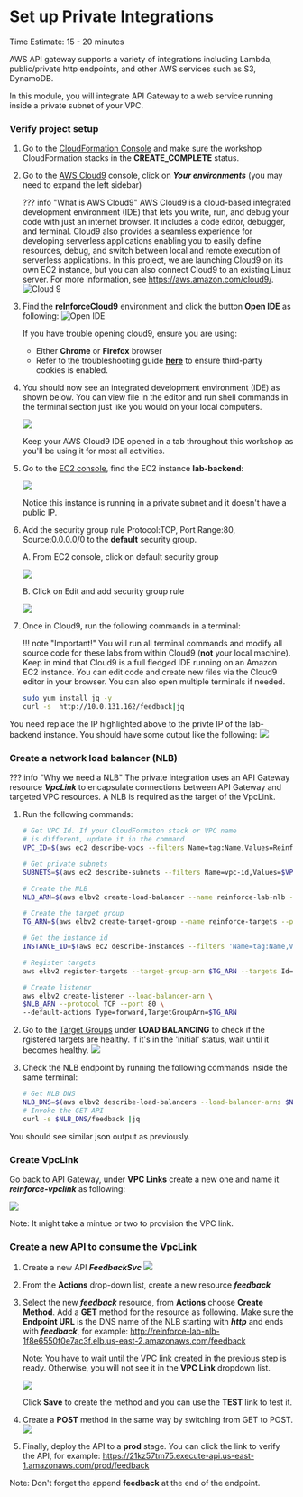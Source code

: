 # Set up Private Integrations
Time Estimate: 15 - 20 minutes

AWS API gateway supports a variety of integrations including Lambda, public/private http endpoints, and other AWS services such as S3, DynamoDB.

In this module, you will integrate API Gateway to a web service running inside a private subnet of your VPC.

### Verify project setup

1. Go to the [CloudFormation Console](https://console.aws.amazon.com/cloudformation) and make sure the workshop CloudFormation stacks in the __CREATE_COMPLETE__ status.

2. Go to the [AWS Cloud9](https://console.aws.amazon.com/cloud9) console, click on ***Your environments*** (you may need to expand the left sidebar)

    ??? info "What is AWS Cloud9"
        AWS Cloud9 is a cloud-based integrated development environment (IDE) that lets you write, run, and debug your code with just an internet browser. It includes a code editor, debugger, and terminal. Cloud9 also provides a seamless experience for developing serverless applications enabling you to easily define resources, debug, and switch between local and remote execution of serverless applications. In this project, we are launching Cloud9 on its own EC2 instance, but you can also connect Cloud9 to an existing Linux server. For more information, see https://aws.amazon.com/cloud9/.
    ![Cloud 9](../images/0B-cloud9-environments.png)

3. Find the __reInforceCloud9__ environment and click the button __Open IDE__ as following:
    ![Open IDE](../screenshots/c9-1.png)

    If you have trouble opening cloud9, ensure you are using:
	
	* Either  **Chrome** or **Firefox** browser 
	* Refer to the troubleshooting guide [**here**](https://docs.aws.amazon.com/cloud9/latest/user-guide/troubleshooting.html#troubleshooting-env-loading) to ensure third-party cookies is enabled.

4. You should now see an integrated development environment (IDE)  as shown below. You can view file in the editor and run shell commands in the terminal section just like you would on your local computers.

	![](../images/0B-cloud9-start.png)

	Keep your AWS Cloud9 IDE opened in a tab throughout this workshop as you'll be using it for most all activities.

5. Go to the [EC2 console](https://console.aws.amazon.com/ec2/v2/home), find the EC2 instance __lab-backend__:

    ![](../screenshots/lab-backend1.png)

    Notice this instance is running in a private subnet and it doesn't have a public IP.

6. Add the security group rule Protocol:TCP, Port Range:80, Source:0.0.0.0/0 to the __default__ security group.

    A. From EC2 console, click on default security group
    
    ![](../screenshots/securitygroup-1.png)
    
    B. Click on Edit and add security group rule
    
    ![](../screenshots/securitygroup-2.png)

7. Once in Cloud9, run the following commands in a terminal:
    
    !!! note "Important!"
        You will run all terminal commands and modify all source code for these labs from within Cloud9 (**not** your local machine). Keep in mind that Cloud9 is a full fledged IDE running on an Amazon EC2 instance. You can edit code and create new files via the Cloud9 editor in your browser. You can also open multiple terminals if needed.

    ``` bash hl_lines="2"
    sudo yum install jq -y
    curl -s  http://10.0.131.162/feedback|jq
    ```
You need replace the IP highlighted above to the privte IP of the lab-backend instance. You should have some output like the following:
    ![](../screenshots/lab-backend2.png)


### Create a network load balancer (NLB)

??? info "Why we need a NLB"
    The private integration uses an API Gateway resource ___VpcLink___ to encapsulate connections between API Gateway and targeted VPC resources. A NLB is required as the target of the VpcLink.

1. Run the following commands:

    ``` bash
    # Get VPC Id. If your CloudFormaton stack or VPC name
    # is different, update it in the command
    VPC_ID=$(aws ec2 describe-vpcs --filters Name=tag:Name,Values=ReinforceStack/reInforceWorkshopVpc|jq '.Vpcs[] |  .VpcId' -r)
    
    # Get private subnets
    SUBNETS=$(aws ec2 describe-subnets --filters Name=vpc-id,Values=$VPC_ID Name=tag:aws-cdk:subnet-type,Values=Private|jq '.Subnets[]|.SubnetId' -r|paste -sd' ' -)
    
    # Create the NLB
    NLB_ARN=$(aws elbv2 create-load-balancer --name reinforce-lab-nlb --type network --scheme internal --subnets $SUBNETS |jq '.LoadBalancers[]|.LoadBalancerArn' -r)
    
    # Create the target group
    TG_ARN=$(aws elbv2 create-target-group --name reinforce-targets --protocol TCP --port 80 --vpc-id $VPC_ID|jq '.TargetGroups[]|.TargetGroupArn' -r)
    
    # Get the instance id
    INSTANCE_ID=$(aws ec2 describe-instances --filters 'Name=tag:Name,Values=lab-backend*' --output text --query 'Reservations[*].Instances[*].InstanceId')
    
    # Register targets
    aws elbv2 register-targets --target-group-arn $TG_ARN --targets Id=$INSTANCE_ID

    # Create listener
    aws elbv2 create-listener --load-balancer-arn \
    $NLB_ARN --protocol TCP --port 80 \
    --default-actions Type=forward,TargetGroupArn=$TG_ARN

    ```
2. Go to the [Target Groups](https://console.aws.amazon.com/ec2/v2/home) under __LOAD BALANCING__ to check if the rgistered targets are healthy. If it's in the 'initial' status, wait until it becomes healthy.
    ![](../screenshots/lab-backend3.png)

3. Check the NLB endpoint by running the following commands inside the same terminal:
    ``` bash
    # Get NLB DNS
    NLB_DNS=$(aws elbv2 describe-load-balancers --load-balancer-arns $NLB_ARN|jq '.LoadBalancers[]|.DNSName' -r)
    # Invoke the GET API
    curl -s $NLB_DNS/feedback |jq
    ```

You should see similar json output as previously.

### Create VpcLink

Go back to API Gateway, under __VPC Links__ create a new one and name it ___reinforce-vpclink___ as following:

![](../screenshots/vpc-link1.png)

Note: It might take a mintue or two to provision the VPC link.

### Create a new API to consume the VpcLink

1. Create a new API ___FeedbackSvc___
    ![](../screenshots/lab-backend4.png)

2. From the __Actions__ drop-down list, create a new resource ___feedback___

3. Select the new ___feedback___ resource, from __Actions__ choose __Create Method__. Add a __GET__ method for the resource as following. Make sure the __Endpoint URL__ is the DNS name of the NLB starting with ___http___ and ends with ___feedback___, for example:
http://reinforce-lab-nlb-1f8e6550f0e7ac3f.elb.us-east-2.amazonaws.com/feedback

    Note: You have to wait until the VPC link created in the previous step is ready. Otherwise, you will not see it in the __VPC Link__ dropdown list.

    ![](../screenshots/lab-backend5.png)

    Click __Save__ to create the method and you can use the __TEST__ link to test it.

4. Create a __POST__ method in the same way by switching from GET to POST.
    ![](../screenshots/lab-backend6.png)

5. Finally, deploy the API to a __prod__ stage. You can click the link to verify the API, for example:
https://21kz57tm75.execute-api.us-east-1.amazonaws.com/prod/feedback

Note: Don't forget the append __feedback__ at the end of the endpoint.
